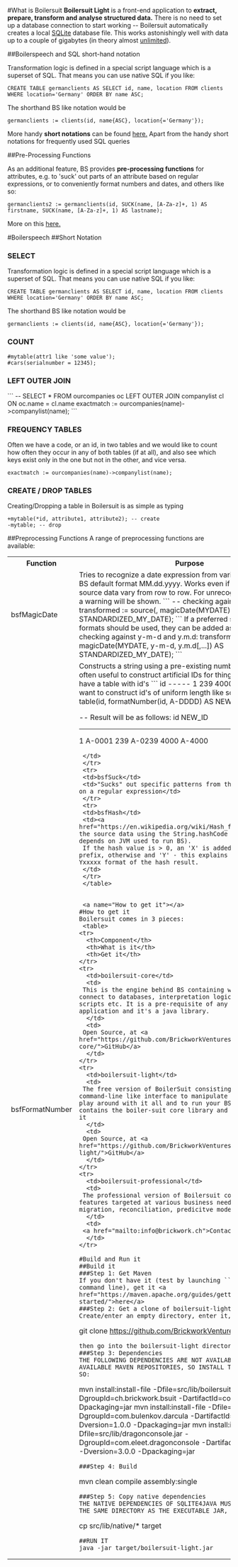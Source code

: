 #What is Boilersuit
<b>Boilersuit Light</b> is a front-end application to <b>extract, prepare, transform and analyse structured data.</b> There is no need to set up a database connection to start working -- Boilersuit automatically creates a local <a href="https://www.sqlite.org/">SQLite</a>  database file. This works astonishingly well with data up to a couple of gigabytes (in theory almost <a href="https://www.sqlite.org/faq.html#q8">unlimited</a>).


##Boilerspeech and SQL short-hand notation

  Transformation logic is defined in a special script language which is a superset of SQL. That means you can use native SQL if you like:
  ```
CREATE TABLE germanclients AS SELECT id, name, location FROM clients WHERE location='Germany' ORDER BY name ASC;
  ```
  The shorthand BS like notation would be
  ```
germanclients := clients(id, name{ASC}, location{='Germany'});
  ```
More handy <b>short notations</b> can be found <a href="#HandySQL">here.</a> Apart from the handy short notations for frequently used SQL queries

##Pre-Processing Functions

As an additional feature, BS provides <b>pre-processing functions</b> for attributes, e.g. to 'suck' out parts of an attribute based on regular expressions,
or to conveniently format numbers and dates, and others like so:
```
germanclients2 := germanclients(id, SUCK(name, [A-Za-z]+, 1) AS firstname, SUCK(name, [A-Za-z]+, 1) AS lastname);
```
More on this <a href="#bsf">here.</a>


#Boilerspeech
##Short Notation
  <a name="HandySQL"></a>
  <h3>SELECT</h3>
  
 Transformation logic is defined in a special script language which is a superset of SQL. That means you can use native SQL if you like:
 ```
CREATE TABLE germanclients AS SELECT id, name, location FROM clients WHERE location='Germany' ORDER BY name ASC;
 ```
 The shorthand BS like notation would be
 ```
germanclients := clients(id, name{ASC}, location{='Germany'});
 ```
  
  <h3>COUNT</h3>
  
 ```#table;
#mytable(attr1 like 'some value');
#cars(serialnumber = 12345);
 ```
  
  <h3>LEFT OUTER JOIN</h3>
  ```
-- SELECT * FROM ourcompanies oc LEFT OUTER JOIN companylist cl ON oc.name = cl.name
exactmatch := ourcompanies(name)->companylist(name);
  ```
  <h3>FREQUENCY TABLES</h3>
  
 Often we have a code, or an id, in two tables and we would like to count how often
 they occur in any of both tables (if at all), and also see which keys exist only in the one but
 not in the other, and vice versa.
  
  ```
exactmatch := ourcompanies(name)->companylist(name);
  ```
  <h3>CREATE / DROP TABLES</h3>
  
 Creating/Dropping a table in Boilersuit is as simple as typing
 ```
+mytable(*id, attribute1, attribute2); -- create
-mytable; -- drop
 ```
  
##Preprocessing Functions
  <a name="bsf"></a>
  A range of preprocessing functions are available:
  <table>
 <tr><th>Function</th><th>Purpose</th></tr>
 <tr>
 <td>bsfMagicDate</td>
 <td>Tries to recognize a date expression from various formats into the BS default format MM.dd.yyyy.
 Works even if the formats in the source data vary from row
 to row. For unrecognized expressions, a warning will be shown.
 ```
 -- checking against common formats
 transformed := source(, magicDate(MYDATE) AS STANDARDIZED_MY_DATE);
  ```
 If a preferred set of allowed formats should be used, they can be added as arguments:
 ```
 -- checking against y-m-d and y.m.d:
 transformed := source(, magicDate(MYDATE, y-m-d, y.m.d[,...]) AS STANDARDIZED_MY_DATE);
  ```
 </td>
 </tr>
 <tr>
 <td>bsfFormatNumber</td>
 <td>Constructs a string using a pre-existing number in a certain way often useful to construct artificial IDs
 for things. Lets assume we have a table with id's
 ```
id
-----
1
239
4000
```
Then, we may want to construct id's of uniform length like so:
```
result := table(id, formatNumber(id, A-DDDD) AS NEW_ID);

-- Result will be as follows:
id NEW_ID
----  -----------
1     A-0001
239   A-0239
4000  A-4000
```
 </td>
 </tr>
 <tr>
 <td>bsfSuck</td>
 <td>"Sucks" out specific patterns from the source data based on a regular expression</td>
 </tr>
 <tr>
 <td>bsfHash</td>
 <td><a href="https://en.wikipedia.org/wiki/Hash_function">Hashes</a> the source data using the String.hashCode method (probably depends on JVM used to run BS).
 If the hash value is > 0, an 'X' is added to the hash as a prefix, otherwise and 'Y' - this explains the Xxxxxx resp. Yxxxxx format of the hash result.
 </td>
 </tr>
 </table>
 

 <a name="How to get it"></a>
#How to get it
Boilersuit comes in 3 pieces:
 <table>
<tr>
  <th>Component</th>
  <th>What is it</th>
  <th>Get it</th>
</tr>
<tr>
  <td>boilersuit-core</td>
  <td>
 This is the engine behind BS containing what you need to connect to databases, interpretation logic needed to run scripts etc. It is a pre-requisite of any Boilersuit application and it's a java library.
  </td>
  <td>
 Open Source, at <a href="https://github.com/BrickworkVentures/boilersuit-core/">GitHub</a>
  </td>
</tr>
<tr>
  <td>boilersuit-light</td>
  <td>
 The free version of BoilerSuit consisting of a simple command-line like interface to manipulate and view data, to play around with it all and to run your BS scripts. It contains the boiler-suit core library and won't run without it
  </td>
  <td>
 Open Source, at <a href="https://github.com/BrickworkVentures/boilersuit-light/">GitHub</a>
  </td>
</tr>
<tr>
  <td>boilersuit-professional</td>
  <td>
 The professional version of Boilersuit contains special features targeted at various business needs such as data migration, reconciliation, predicitve modelling.
  </td>
  <td>
 <a href="mailto:info@brickwork.ch">Contact us</a>
  </td>
</tr>

#Build and Run it
##Build it
###Step 1: Get Maven
If you don't have it (test by launching ```mvn``` in your command line), get it <a href="https://maven.apache.org/guides/getting-started/">here</a>
###Step 2: Get a clone of boilersuit-light
Create/enter an empty directory, enter it, and launch
```
git clone https://github.com/BrickworkVentures/boilersuit-light.git
```
then go into the boilersuit-light directory.
###Step 3: Dependencies
THE FOLLOWING DEPENDENCIES ARE NOT AVAILABLE IN PUBLICLY AVAILABLE MAVEN REPOSITORIES, SO INSTALL THEM LOCALLY, LIKE SO:
```
mvn install:install-file -Dfile=src/lib/boilersuit-core.jar -DgroupId=ch.brickwork.bsuit -DartifactId=core -Dversion=1.0 -Dpackaging=jar
mvn install:install-file -Dfile=src/lib/darcula.jar -DgroupId=com.bulenkov.darcula -DartifactId=darcula -Dversion=1.0.0 -Dpackaging=jar
mvn install:install-file -Dfile=src/lib/dragonconsole.jar -DgroupId=com.eleet.dragonconsole -DartifactId=dragonconsole -Dversion=3.0.0 -Dpackaging=jar
```
###Step 4: Build
```
mvn clean compile assembly:single
```
###Step 5: Copy native dependencies
THE NATIVE DEPENDENCIES OF SQLITE4JAVA MUST BE COPIED INTO THE SAME DIRECTORY AS THE EXECUTABLE JAR, LIKE SO:
```
cp src/lib/native/* target
```
##RUN IT
java -jar target/boilersuit-light.jar
